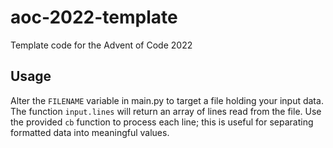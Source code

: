# aoc-2022-template
Template code for the Advent of Code 2022

## Usage
Alter the `FILENAME` variable in main.py to target a file holding your input data.
The function `input.lines` will return an array of lines read from the file.
Use the provided `cb` function to process each line; this is useful for separating formatted data into meaningful values.
